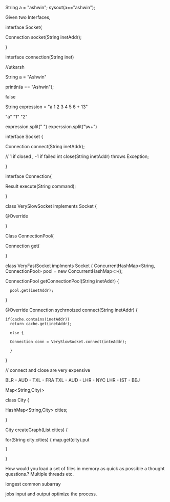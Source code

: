String a = "ashwin";
sysout(a=="ashwin");



Given two Interfaces,

interface Socket{

Connection socket(String inetAddr);

}

interface connection(String inet)



//utkarsh


String a = "Ashwin"

println(a == "Ashwin");

false

String expression = "a 1 2 3 4 5 6 +         13"

"a" "1" "2"

expression.split(" ")  experssion.split("\\w+")


interface Socket {

Connection connect(String inetAddr);

// 1 if closed , -1 if failed
int close(String inetAddr) throws Exception;


}

interface Connection{

Result execute(String command);

}

class VerySlowSocket implements Socket {

@Override


}

Class ConnectionPool{


Connection get(

}

class VeryFastSocket implments  Socket {
 ConcurrentHashMap<String, ConnectionPool> pool = new ConcurrentHashMap<>();



 ConnectionPool  getConnectionPool(String inetAddr)
 {

      pool.get(inetAddr);


 }




 @Override
 Connection sychrnoized connect(String inetAddr)
 {


    if(cache.contains(inetAddr))
      return cache.get(inetAddr);

      else {

      Connection conn = VerySlowSocket.connect(inteAddr);

      }

 }



// connect and close are very expensive



BLR - AUD - TXL - FRA
TXL - AUD - LHR - NYC
LHR - IST - BEJ


Map<String,City)>

class City {

HashMap<String,City> cities;

}



City createGraph(List<String> cities)
{

  for(String city:cities)
    {
        map.get(city).put

    }


}


How would you load a set of files in memory as quick as possible a thought questions.?
Multiple threads etc.

longest common subarray

jobs input and output optimize the process.









































